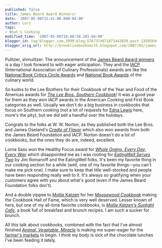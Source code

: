 ```yaml
---
published: false
title: James Beard Award Winners!
date: '2007-05-08T15:41:00.000-04:00'
author: Lori
tags:
- What's Cooking
modified_time: '2007-05-08T16:48:50.201-04:00'
blogger_id: tag:blogger.com,1999:blog-5767374071871443859.post-1350584912572905179
blogger_orig_url: http://brooklinebooksmith.blogspot.com/2007/05/james-beard-award-winners.html
---
```

Pulitzer, shmulitzer. The announcement of the [James Beard Award winners](http://www.jamesbeard.org/awards/awards.php?year=2007&category=1) is a day I look forward to with eager anticipation. They and the [IACP](http://www.iacp.com/) (International Association of Culinary Professionals) awards are like the [National Book Critics Circle Awards](http://www.bookcritics.org/?go=awards) and [National Book Awards](http://www.nationalbook.org/nba.html) of the culinary world.

So kudos to the Lee Brothers for their Cookbook of the Year and Food of the Americas awards for _[The Lee Bros. Southern Cookbook](http://brookline.booksense.com/NASApp/store/Search;jsessionid=abc-LGBwUFDdb-8NNzTjr)_! It was a good year for them as they won IACP awards in the American Cooking and First Book categories as well. Usually we don't do a big business in cookbooks that focus on Southern cooking (not a lot of requests for [Edna Lewis](http://www.epicurious.com/features/chefs/lewis) here, more's the pity), but we did sell a handful over the holidays.

Congrats to the folks at W. W. Norton, as they published both the Lee Bros. and James Oseland's [_Cradle of Flavor_](http://brookline.booksense.com/NASApp/store/Search?s=results&initiate=yes&ks=q&qsselect=KQ&title=&author=&qstext=cradle+of+flavor) which also won awards from both the James Beard Foundation and IACP. Norton doesn't do a lot of cookbooks, but the ones they do are, indeed, excellent.

Lorna Sass won the Healthy Focus award for [_Whole Grains, Every Day, Every Way_](http://brookline.booksense.com/NASApp/store/Search?s=results&initiate=yes&ks=q&qsselect=KQ&title=&author=&qstext=whole+grains+every+day) which disappointed me as I was rooting for [_EatingWell Serves Two_](http://brookline.booksense.com/NASApp/store/Search?s=results&initiate=yes&ks=q&qsselect=KQ&title=&author=&qstext=eatingwell+serves+two) by Jim Romanoff and the EatingWell folks. It's been my favorite thing in our cooking section for a while (well, one of my favorite things--you can't make me pick one). I make sure to keep that title well-stocked and people have been responding really well to it. It's always so gratifying when your customers agree with you about what's good (even if the James Beard Foundation folks don't).

And a double yippee to [Mollie Katzen](http://www.molliekatzen.com/) for her [_Moosewood Cookbook_](http://brookline.booksense.com/NASApp/store/Product?s=showproduct&isbn=9781580081306) making the Cookbook Hall of Fame, which is very well deserved. Lesser known of hers, but one of my all-time favorite cookbooks, is _[Mollie Katzen's Sunlight Cafe](http://brookline.booksense.com/NASApp/store/Search?s=results&initiate=yes&ks=q&qsselect=KQ&title=&author=&qstext=sunlight+cafe)_, a book full of breakfast and brunch recipes. I am _such_ a sucker for brunch.

All this talk about cookbooks, combined with the fact that I've almost finished _[Animal, Vegetable, Miracle](http://brookline.booksense.com/NASApp/store/Product?s=showproduct&isbn=9780060852559)_ is making me super-eager for the [farmer's markets](http://www.ams.usda.gov/farmersmarkets/map.htm) to begin. I think my body is sick of the chocolate lunches I've been feeding it lately.